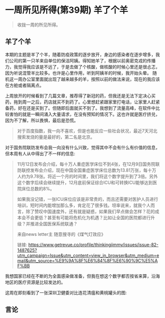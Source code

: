 # 一周所见所得(第39期) 羊了个羊

> 收拢一周的所见所得。

## 羊了个羊

本期的主题是羊了个羊，随着防疫政策的逐步放开，身边的感染者在逐步增多，我们公司的第一只羊来自单位的保洁阿姨。得知她羊了，根据以前奥密克戎的传播力，我觉得我应该是不远了，于是去做了个核酸，做核酸的时候心里还是很忐忑，因为听说混管羊比较多。也许是心里作用，听到阿姨羊的时候，我开始头晕。 随机这一周办公室里面就出现了越来越多的羊，按照以前的做法来说，现在的我应该在方舱或者隔离点。

上周放开的时候看到了几篇文章，推荐得了新冠的药，但我还是无法下定决心买药，拖到周一之后，药店就买不到药了。心里想赶紧跟家里打电话，让家里人赶紧备药，好在还是买到了。但随即后面就买不到了。我想到了流量高峰，在软件中比较害怕的就是一瞬间涌入大量请求，在没有预知的情况下。这也许就是医疗挤兑，因为不了解，所以畏惧，最后是恐慌。

> 对于百度指数，我一向不喜欢，但是也能反应一些社会状况，最近7天河北搜索发烧的量是最好的，第二名是北京。

对于国务院联防发布会我一向没有什么兴致，觉得其中不会有什么有价值的信息，但本周有人从中得出了不一样的信息:

> 11月12日发布会介绍，每十万人重症医学床位不到4张，在12月9日国务院联防联控发布会介绍，现在中国全国重症医学床位总数为13.81万张，每十万人约为9.78张。将近一个月的时间里，我们将这个数字提升到了3倍。另外这个数字后续会继续提升，12月底前保证综合ICU和可转换ICU能够达到医院床位总数的8%。
>
> 如果我没记错，一张ICU床位应该是非常贵的，而且还需要对医护人员进行培训，短时间内能增加那么多，肯定花了很多钱。坦率说来，就我个人而言，除了赞叹中国速度外，还有就是疑惑，如果我们早点做会怎样？花的成本会不会更低？甚至有可能将危机化为机遇？比如让全国的医院都进行升级？并推进全国医保系统联通？
>
> 来自news letter主 随意搜寻的《煤气灯效应》
>
> 链接: https://www.getrevue.co/profile/thinkingjimmy/issues/issue-82-1487625?utm_campaign=Issue&utm_content=view_in_browser&utm_medium=email&utm_source=%E9%9A%8F%E6%84%8F%E6%90%9C%E5%AF%BB

我想国家已经在不断的为全面感染做准备，但我在想这个数字都否按省来算，沿海地区的医疗资源是比较发达的。

这周在即刻看到了一张深圳卫健委对比连花清瘟和黄桃罐头的图:



## 言论

